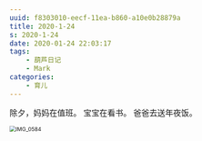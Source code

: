 ```yaml
---
uuid: f8303010-eecf-11ea-b860-a10e0b28879a
title: 2020-1-24
s: 2020-1-24
date: 2020-01-24 22:03:17
tags:
	- 葫芦日记
	- Mark
categories:
	- 育儿
---
```


除夕，妈妈在值班。 宝宝在看书。 爸爸去送年夜饭。



<img src="https://blog-assets.liupei.xin/assets/2020-1-24/IMG_0584.jpg-public" alt="IMG_0584" style="zoom:67%;" />
